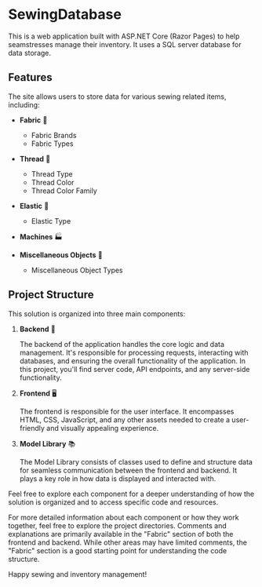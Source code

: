 # SewingDatabase

This is a web application built with ASP.NET Core (Razor Pages) to help seamstresses manage their inventory. It uses a SQL server database for data storage.

## Features

The site allows users to store data for various sewing related items, including:

- **Fabric** 🧶
  - Fabric Brands
  - Fabric Types

- **Thread** 🧵
  - Thread Type
  - Thread Color
  - Thread Color Family

- **Elastic** 🧼
  - Elastic Type

- **Machines** 🏭

- **Miscellaneous Objects** 🧰
  - Miscellaneous Object Types

## Project Structure

This solution is organized into three main components:

1. **Backend** 💾
   
   The backend of the application handles the core logic and data management. It's responsible for processing requests, interacting with databases, and ensuring the overall functionality of the application. In this project, you'll find server code, API endpoints, and any server-side functionality.

2. **Frontend** 🖥️

   The frontend is responsible for the user interface. It encompasses HTML, CSS, JavaScript, and any other assets needed to create a user-friendly and visually appealing experience. 

3. **Model Library** 📚

   The Model Library consists of classes used to define and structure data for seamless communication between the frontend and backend. It plays a key role in how data is displayed and interacted with.


Feel free to explore each component for a deeper understanding of how the solution is organized and to access specific code and resources.

For more detailed information about each component or how they work together, feel free to explore the project directories. Comments and explanations are primarily available in the "Fabric" section of both the frontend and backend. While other areas may have limited comments, the "Fabric" section is a good starting point for understanding the code structure.

Happy sewing and inventory management!
